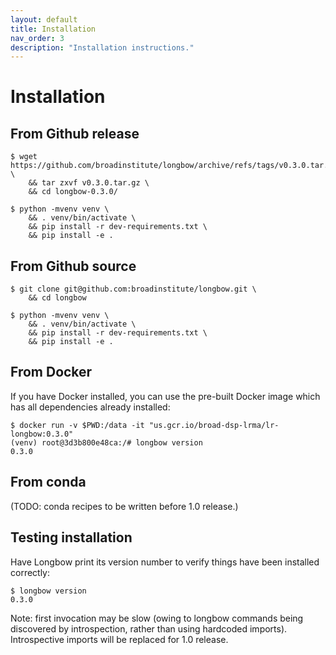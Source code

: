```yaml
---
layout: default
title: Installation
nav_order: 3
description: "Installation instructions."
---
```


# Installation

## From Github release

```shell
$ wget https://github.com/broadinstitute/longbow/archive/refs/tags/v0.3.0.tar.gz \
    && tar zxvf v0.3.0.tar.gz \
    && cd longbow-0.3.0/

$ python -mvenv venv \
    && . venv/bin/activate \
    && pip install -r dev-requirements.txt \
    && pip install -e .
```

## From Github source

```shell
$ git clone git@github.com:broadinstitute/longbow.git \
    && cd longbow

$ python -mvenv venv \
    && . venv/bin/activate \
    && pip install -r dev-requirements.txt \
    && pip install -e .
```

## From Docker
If you have Docker installed, you can use the pre-built Docker image which has all dependencies already installed:

```shell
$ docker run -v $PWD:/data -it "us.gcr.io/broad-dsp-lrma/lr-longbow:0.3.0"
(venv) root@3d3b800e48ca:/# longbow version
0.3.0
```

## From conda
(TODO: conda recipes to be written before 1.0 release.)


## Testing installation

Have Longbow print its version number to verify things have been installed correctly:

```shell
$ longbow version
0.3.0
```

Note: first invocation may be slow (owing to longbow commands being discovered by introspection, rather than using hardcoded imports).  Introspective imports will be replaced for 1.0 release.
